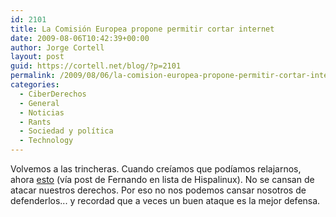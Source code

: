 ```yaml
---
id: 2101
title: La Comisión Europea propone permitir cortar internet
date: 2009-08-06T10:42:39+00:00
author: Jorge Cortell
layout: post
guid: https://cortell.net/blog/?p=2101
permalink: /2009/08/06/la-comision-europea-propone-permitir-cortar-internet/
categories:
  - CiberDerechos
  - General
  - Noticias
  - Rants
  - Sociedad y polí­tica
  - Technology
---
```

Volvemos a las trincheras. Cuando creíamos que podíamos relajarnos, ahora <a title="https://www.iptegrity.com/index.php?option=com_content&task=view&id=379&Itemid=9" href="https://www.iptegrity.com/index.php?option=com_content&task=view&id=379&Itemid=9" target="_blank">esto</a> (vía post de Fernando en lista de Hispalinux). No se cansan de atacar nuestros derechos. Por eso no nos podemos cansar nosotros de defenderlos... y recordad que a veces un buen ataque es la mejor defensa.